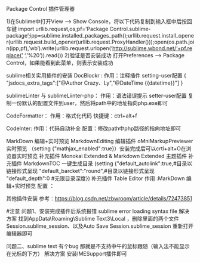 Package Control
插件管理器

1)在Sublime中打开View –> Show Console，将以下代码复制到输入框中后按回车键
import urllib.request,os;pf=’Package Control.sublime-package’;ipp=sublime.installed_packages_path();urllib.request.install_opener(urllib.request.build_opener(urllib.request.ProxyHandler()));open(os.path.join(ipp,pf),’wb’).write(urllib.request.urlopen(‘http://sublime.wbond.net/‘+pf.replace(’ ‘,’%20’)).read())
2)验证是否安装成功
打开Preferences –> Package Control，如果能看到此菜单，则表示安装成功

sublime相关实用插件的安装
DocBlockr :
	作用：注释插件
		setting-user配置
		{
		    "jsdocs_extra_tags":["@Author	Crazy、Ly","@DateTime {{datetime}}"]
		}

sublimeLinter 与 sublimeLiinter-php：
	作用：语法错误提示
		setter-user配置
		复制一份默认的配置文件到user，然后将path中的地址指向php.exe即可

CodeFormatter：
	作用：格式化代码
	快捷键：ctrl+alt+f

CodeInter:
	作用：代码自动补全
	配置：修改path中php路径的指向地址即可

MarkDown 编辑+实时预览
	MarkdownEditing 编辑插件
	oMniMarkupPreviewer 实时预览  （setting {"mathjax_enabled":true}）安装完成后可以crtl+alt+O在浏览器实时预览
	补充插件 Monokai Extended & Markdown Extended  主题插件
	补充插件 MarkdownTOC 一键生成目录 (setting {"default_autolink":true,#目录以链接形式呈现 "default_barcket":"round",#目录以链接形式呈现 "default_depth":0 #无限目录深度})
	补充插件 Table Editor
	作用 :MarkDown 编辑+实时预览
	配置 ：

其他插件安装
	参考：https://blog.csdn.net/zbwroom/article/details/72473851

#注意
问题1、安装完成插件后系统报错
	sublime error loading syntax file
解决方案
	找到AppData\Roaming\Sublime Text3\Local ，删除里面的两个文件
	Session.sublime_session、以及Auto Save Session.sublime_session 重新打开编辑器即可

问题二、sublime text 有个bug 那就是不支持中午的鼠标跟随（输入法不能显示在光标的下方）
解决方案
	安装IMESupport插件即可

